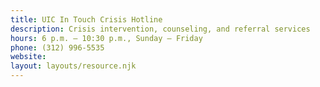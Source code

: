 ```yaml
---
title: UIC In Touch Crisis Hotline
description: Crisis intervention, counseling, and referral services
hours: 6 p.m. – 10:30 p.m., Sunday – Friday
phone: (312) 996-5535
website:
layout: layouts/resource.njk
---
```

